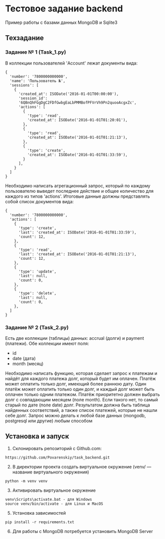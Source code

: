 # Тестовое задание backend

Пример работы с базами данных MongoDB и Sqlite3

## Техзадание 

### Задание № 1 (Task_1.py)

В коллекции пользователей 'Account' лежат документы вида:
````
{
  'number': '7800000000000',
  'name': 'Пользователь №',
  'sessions': [
    {
      'created_at': ISODate('2016-01-01T00:00:00'),
      'session_id':
      '6QBnQhFGgDgC2FDfGwbgEaLbPMMBofPFVrVh9Pn2quooAcgxZc',
      'actions': [
        {
          'type': 'read',
          'created_at': ISODate('2016-01-01T01:20:01'),
        },
        {
          'type': 'read',
          'created_at': ISODate('2016-01-01T01:21:13'),
        },
        {
          'type': 'create',
          'created_at': ISODate('2016-01-01T01:33:59'),
        }
      ],
    }
  ]
}
````
Необходимо написать агрегационный запрос, который по каждому пользователю
выведет последнее действие и общее количество для каждого из типов 'actions'. 
Итоговые данные должны представлять собой список документов вида:
````
{
  'number': '7800000000000',
  'actions': [
    {
      'type': 'create',
      'last': 'created_at': ISODate('2016-01-01T01:33:59'),
      'count': 12,
    },
    {
      'type': 'read',
      'last': 'created_at': ISODate('2016-01-01T01:21:13'),
      'count': 12,
    },
    {
      'type': 'update',
      'last': null,
      'count': 0,
    },
    {
      'type': 'delete',
      'last': null,
      'count': 0,
    },
  ]
}
````

### Задание № 2 (Task_2.py)

Есть две коллекции (таблицы) данных: accrual (долги) и payment (платежи). Обе
коллекции имеют поля:
- id
- date (дата)
- month (месяц)

Необходимо написать функцию, которая сделает запрос к платежам и найдёт для
каждого платежа долг, который будет им оплачен. Платёж может оплатить только
долг, имеющий более раннюю дату. Один платёж может оплатить только один долг, и
каждый долг может быть оплачен только одним платежом. Платёж приоритетно должен
выбрать долг с совпадающим месяцем (поле month). Если такого нет, то самый
старый по дате (поле date) долг.
Результатом должна быть таблица найденных соответствий, а также список платежей,
которые не нашли себе долг.
Запрос можно делать к любой базе данных (mongodb, postgresql или другие) любым
способом



## Установка и запуск

1. Склонировать репозиторий с Github.com:
````
https://github.com/Povarenskiy/task_backend.git
````

2. В директории проекта создать виртуальное окружение (venv/ — название виртуального окружения)
````
python -m venv venv
````

3. Активировать виртуальное окружение 
````
venv\Scripts\activate.bat - для Windows
source venv/bin/activate - для Linux и MacOS
````

5. Установка зависимостей
````
pip install -r requirements.txt
````

6. Для работы с MongoDB потребуется установить MongoDB Server


